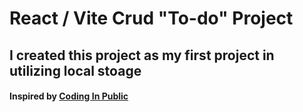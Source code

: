 # React / Vite Crud "To-do" Project
## I created this project as my first project in utilizing local stoage
#### Inspired by [Coding In Public](https://www.youtube.com/watch?v=7u2Rv4HfCYQ)
